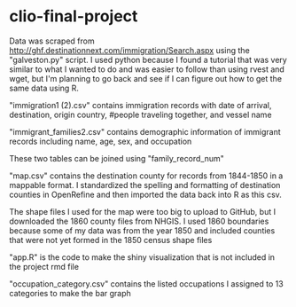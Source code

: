# clio-final-project
Data was scraped from <http://ghf.destinationnext.com/immigration/Search.aspx> using the "galveston.py" script. I used python because I found a tutorial that was very similar to what I wanted to do and was easier to follow than using rvest and wget, but I'm planning to go back and see if I can figure out how to get the same data using R.

"immigration1 (2).csv" contains immigration records with date of arrival, destination, origin country, #people traveling together, and vessel name

"immigrant_families2.csv" contains demographic information of immigrant records including name, age, sex, and occupation

These two tables can be joined using "family_record_num" 

"map.csv" contains the destination county for records from 1844-1850 in a mappable format. I standardized the spelling and formatting of destination counties in OpenRefine and then imported the data back into R as this csv.

The shape files I used for the map were too big to upload to GitHub, but I downloaded the 1860 county files from NHGIS. I used 1860 boundaries because some of my data was from the year 1850 and included counties that were not yet formed in the 1850 census shape files

"app.R" is the code to make the shiny visualization that is not included in the project rmd file

"occupation_category.csv" contains the listed occupations I assigned to 13 categories to make the bar graph 
